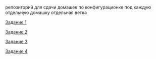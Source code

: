 репозиторий для сдачи домашек по конфигурационке под каждую отдельную домашку отдельная ветка

[Задание 1](https://github.com/Czertilla/kisscm/tree/hw1 "ветка")

[Задание 2](https://github.com/Czertilla/kisscm/tree/hw2 "ветка")

[Задание 3](https://github.com/Czertilla/kisscm/tree/hw3 "ветка")

[Задание 4](https://github.com/Czertilla/kisscm/tree/hw4 "ветка")
